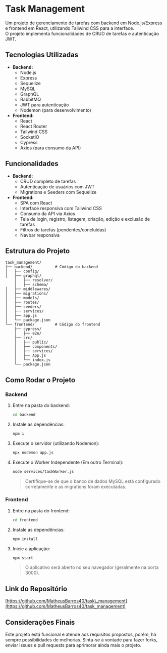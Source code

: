# Task Management

Um projeto de gerenciamento de tarefas com backend em Node.js/Express e frontend em React, utilizando Tailwind CSS para a interface.\
O projeto implementa funcionalidades de CRUD de tarefas e autenticação JWT.

## Tecnologias Utilizadas

- **Backend:**
  - Node.js
  - Express
  - Sequelize
  - MySQL
  - GraphQL  
  - RabbitMQ  
  - JWT para autenticação
  - Nodemon (para desenvolvimento)
- **Frontend:**
  - React
  - React Router
  - Tailwind CSS
  - SocketIO
  - Cypress 
  - Axios (para consumo da API)

## Funcionalidades

- **Backend:**
  - CRUD completo de tarefas
  - Autenticação de usuários com JWT
  - Migrations e Seeders com Sequelize
- **Frontend:**
  - SPA com React
  - Interface responsiva com Tailwind CSS
  - Consumo da API via Axios
  - Tela de login, registro, listagem, criação, edição e exclusão de tarefas
  - Filtros de tarefas (pendentes/concluídas)
  - Navbar responsiva

## Estrutura do Projeto

```
task_management/
├── backend/          # Código do backend
│   ├── config/
│   ├── graphql/
    │   ├── resolver/
    │   ├── schema/
│   ├── middlewares/
│   ├── migrations/
│   ├── models/
│   ├── routes/
│   ├── seeders/
│   ├── services/
│   ├── app.js
│   └── package.json
└── frontend/         # Código do frontend
    ├── cypress/
    │   ├── e2e/
    ├── src/
    │   ├── public/
    │   ├── components/
    │   ├── services/
    │   ├── App.js
    │   └── index.js
    └── package.json
```

## Como Rodar o Projeto

### Backend

1. Entre na pasta do backend:
   ```bash
   cd backend
   ```
2. Instale as dependências:
   ```bash
   npm i
   ```
3. Execute o servidor (utilizando Nodemon):
   ```bash
   npx nodemon app.js
   ```
4. Execute o Worker Independente (Em outro Terminal):
   ```bash
   node services/taskWorker.js
   ```   
   > Certifique-se de que o banco de dados MySQL está configurado corretamente e as migrations foram executadas.

### Frontend

1. Entre na pasta do frontend:
   ```bash
   cd frontend
   ```
2. Instale as dependências:
   ```bash
   npm install
   ```
3. Inicie a aplicação:
   ```bash
   npm start
   ```
   > O aplicativo será aberto no seu navegador (geralmente na porta 3000).

## Link do Repositório

[https://github.com/MatheusBarros40/task\_management](https://github.com/MatheusBarros40/task_management)

## Considerações Finais

Este projeto está funcional e atende aos requisitos propostos, porém, há sempre possibilidades de melhorias. Sinta-se à vontade para fazer forks, enviar issues e pull requests para aprimorar ainda mais o projeto.

